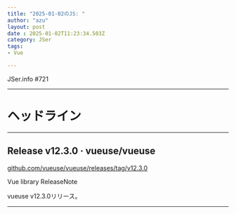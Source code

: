 ```yaml
---
title: "2025-01-02のJS: "
author: "azu"
layout: post
date : 2025-01-02T11:23:34.503Z
category: JSer
tags:
- Vue

---
```


JSer.info #721

----

<h1 class="site-genre">ヘッドライン</h1>

----

## Release v12.3.0 · vueuse/vueuse
[github.com/vueuse/vueuse/releases/tag/v12.3.0](https://github.com/vueuse/vueuse/releases/tag/v12.3.0 "Release v12.3.0 · vueuse/vueuse")
<p class="jser-tags jser-tag-icon"><span class="jser-tag">Vue</span> <span class="jser-tag">library</span> <span class="jser-tag">ReleaseNote</span></p>

vueuse v12.3.0リリース。


----
